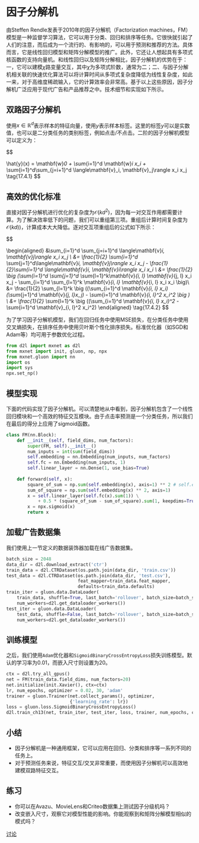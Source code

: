 # 因子分解机

由Steffen Rendle发表于2010年的因子分解机（Factorization machines，FM）模型是一种监督学习算法，它可以用于分类、回归和排序等任务。它很快就引起了人们的注意，而后成为一个流行的、有影响的，可以用于预测和推荐的方法。具体而言，它是线性回归模型和矩阵分解模型的推广。此外，它还让人想起具有多项式核函数的支持向量机。和线性回归以及矩阵分解相比，因子分解机的优势在于：一，它可以建模$\chi$路变量交互，其中$\chi$为多项式阶数，通常为二；二、与因子分解机相关联的快速优化算法可以将计算时间从多项式复杂度降低为线性复杂度，如此一来，对于高维度稀疏输入，它的计算效率会非常高。基于以上这些原因，因子分解机广泛应用于现代广告和产品推荐之中。技术细节和实现如下所示。

## 双路因子分解机

使用$x \in \mathbb{R}^d$表示样本的特征向量，使用$y$表示样本标签。这里的标签$y$可以是实数值，也可以是二分类任务的类别标签，例如点击/不点击。二阶的因子分解机模型可以定义为：

$$

\hat{y}(x) = \mathbf{w}_0 + \sum_{i=1}^d \mathbf{w}_i x_i + \sum_{i=1}^d\sum_{j=i+1}^d \langle\mathbf{v}_i, \mathbf{v}_j\rangle x_i x_j
\tag{17.4.1}
$$

## 高效的优化标准

直接对因子分解机进行优化的复杂度为$\mathcal{O}(kd^2)$，因为每一对交互作用都需要计算。为了解决效率低下的问题，我们可以重组第三项。重组后计算时间复杂度为$\mathcal{O}(kd)$)，计算成本大大降低。逐对交互项重组后的公式如下所示：

$$

\begin{aligned}
&\sum_{i=1}^d \sum_{j=i+1}^d \langle\mathbf{v}_i, \mathbf{v}_j\rangle x_i x_j \\
 &= \frac{1}{2} \sum_{i=1}^d \sum_{j=1}^d\langle\mathbf{v}_i, \mathbf{v}_j\rangle x_i x_j - \frac{1}{2}\sum_{i=1}^d \langle\mathbf{v}_i, \mathbf{v}_i\rangle x_i x_i \\
 &= \frac{1}{2} \big (\sum_{i=1}^d \sum_{j=1}^d \sum_{l=1}^k\mathbf{v}_{i, l} \mathbf{v}_{j, l} x_i x_j - \sum_{i=1}^d \sum_{l=1}^k \mathbf{v}_{i, l} \mathbf{v}_{i, l} x_i x_i \big)\\
 &=  \frac{1}{2} \sum_{l=1}^k \big ((\sum_{i=1}^d \mathbf{v}_{i, l} x_i) (\sum_{j=1}^d \mathbf{v}_{j, l}x_j) - \sum_{i=1}^d \mathbf{v}_{i, l}^2 x_i^2 \big ) \\
 &= \frac{1}{2} \sum_{l=1}^k \big ((\sum_{i=1}^d \mathbf{v}_{i, l} x_i)^2 - \sum_{i=1}^d \mathbf{v}_{i, l}^2 x_i^2)
 \end{aligned}
\tag{17.4.2}
$$

为了学习因子分解机模型，我们在回归任务中使用MSE损失，在分类任务中使用交叉熵损失，在排序任务中使用贝叶斯个性化排序损失。标准优化器（如SGD和Adam等）均可用于参数优化过程。

```python
from d2l import mxnet as d2l
from mxnet import init, gluon, np, npx
from mxnet.gluon import nn
import os
import sys
npx.set_np()
```

## 模型实现

下面的代码实现了因子分解机。可以清楚地从中看到，因子分解机包含了一个线性回归模块和一个高效的特征交互模块。由于点击率预测是一个分类任务，所以我们在最后的得分上应用了sigmoid函数。

```python
class FM(nn.Block):
    def __init__(self, field_dims, num_factors):
        super(FM, self).__init__()
        num_inputs = int(sum(field_dims))
        self.embedding = nn.Embedding(num_inputs, num_factors)
        self.fc = nn.Embedding(num_inputs, 1)
        self.linear_layer = nn.Dense(1, use_bias=True)
        
    def forward(self, x):
        square_of_sum = np.sum(self.embedding(x), axis=1) ** 2 # self.embedding(x).shape == (b, num_inputs, num_factors)
        sum_of_square = np.sum(self.embedding(x) ** 2, axis=1)
        x = self.linear_layer(self.fc(x).sum(1)) \
            + 0.5 * (square_of_sum - sum_of_square).sum(1, keepdims=True) # self.fc(x).shape == (b, num_inputs, 1)
        x = npx.sigmoid(x)
        return x
```

## 加载广告数据集

我们使用上一节定义的数据装饰器加载在线广告数据集。

```python
batch_size = 2048
data_dir = d2l.download_extract('ctr')
train_data = d2l.CTRDataset(os.path.join(data_dir, 'train.csv'))
test_data = d2l.CTRDataset(os.path.join(data_dir, 'test.csv'),
                           feat_mapper=train_data.feat_mapper,
                           defaults=train_data.defaults)
train_iter = gluon.data.DataLoader(
    train_data, shuffle=True, last_batch='rollover', batch_size=batch_size,
    num_workers=d2l.get_dataloader_workers())
test_iter = gluon.data.DataLoader(
    test_data, shuffle=False, last_batch='rollover', batch_size=batch_size,
    num_workers=d2l.get_dataloader_workers())
```

## 训练模型

之后，我们使用`Adam`优化器和`SigmoidBinaryCrossEntropyLoss`损失训练模型。默认的学习率为0.01，而嵌入尺寸则设置为20。

```python
ctx = d2l.try_all_gpus()
net = FM(train_data.field_dims, num_factors=20)
net.initialize(init.Xavier(), ctx=ctx)
lr, num_epochs, optimizer = 0.02, 30, 'adam'
trainer = gluon.Trainer(net.collect_params(), optimizer,
                        {'learning_rate': lr})
loss = gluon.loss.SigmoidBinaryCrossEntropyLoss()
d2l.train_ch13(net, train_iter, test_iter, loss, trainer, num_epochs, ctx)
```

## 小结

* 因子分解机是一种通用框架，它可以应用在回归、分类和排序等一系列不同的任务上。
* 对于预测任务来说，特征交互/交叉非常重要，而使用因子分解机可以高效地建模双路特征交互。

## 练习

* 你可以在Avazu、MovieLens和Criteo数据集上测试因子分级机吗？
* 改变嵌入尺寸，观察它对模型性能的影响。你能观察到和矩阵分解模型相似的模式吗？

[讨论](https://discuss.d2l.ai/t/406)

